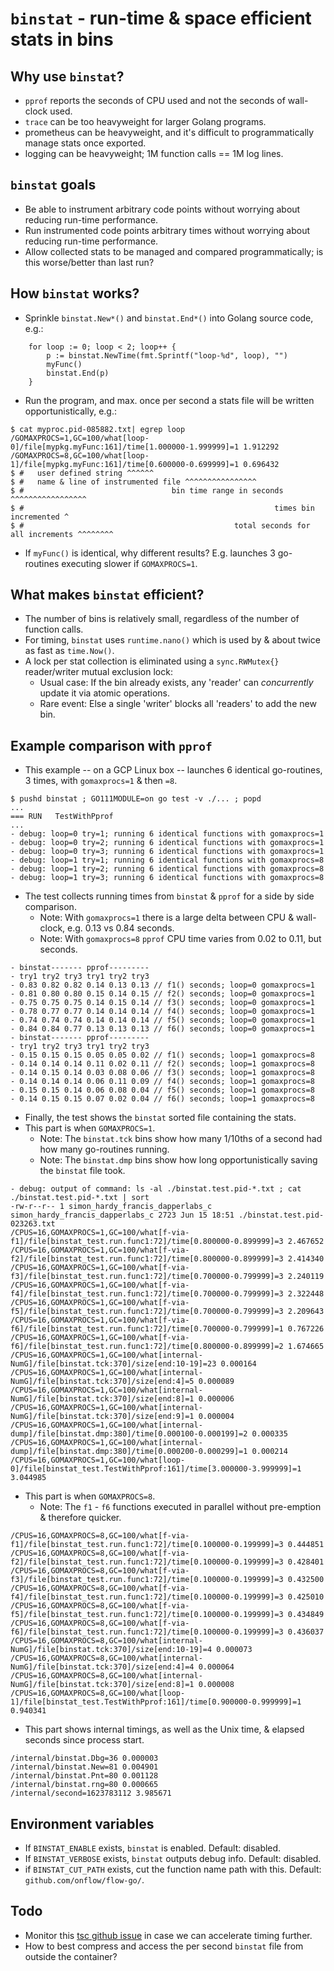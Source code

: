 # `binstat` - run-time & space efficient stats in bins

## Why use `binstat`?

* `pprof` reports the seconds of CPU used and not the seconds of wall-clock used.
* `trace` can be too heavyweight for larger Golang programs.
* prometheus can be heavyweight, and it's difficult to programmatically manage stats once exported.
* logging can be heavyweight; 1M function calls == 1M log lines.

## `binstat` goals

* Be able to instrument arbitrary code points without worrying about reducing run-time performance.
* Run instrumented code points arbitrary times without worrying about reducing run-time performance.
* Allow collected stats to be managed and compared programmatically; is this worse/better than last run?

## How `binstat` works?

* Sprinkle `binstat.New*()` and `binstat.End*()` into Golang source code, e.g.:

```
	for loop := 0; loop < 2; loop++ {
		p := binstat.NewTime(fmt.Sprintf("loop-%d", loop), "")
		myFunc()
		binstat.End(p)
	}
```

* Run the program, and max. once per second a stats file will be written opportunistically, e.g.:

```
$ cat myproc.pid-085882.txt| egrep loop
/GOMAXPROCS=1,GC=100/what[loop-0]/file[mypkg.myFunc:161]/time[1.000000-1.999999]=1 1.912292
/GOMAXPROCS=8,GC=100/what[loop-1]/file[mypkg.myFunc:161]/time[0.600000-0.699999]=1 0.696432
$ #   user defined string ^^^^^^
$ #   name & line of instrumented file ^^^^^^^^^^^^^^^^
$ #                                 bin time range in seconds ^^^^^^^^^^^^^^^^^
$ #                                                        times bin incremented ^
$ #                                               total seconds for all increments ^^^^^^^^
```

* If `myFunc()` is identical, why different results? E.g. launches 3 go-routines executing slower if `GOMAXPROCS=1`.

## What makes `binstat` efficient?

* The number of bins is relatively small, regardless of the number of function calls.
* For timing, `binstat` uses `runtime.nano()` which is used by & about twice as fast as `time.Now()`.
* A lock per stat collection is eliminated using a `sync.RWMutex{}` reader/writer mutual exclusion lock:
  * Usual case: If the bin already exists, any 'reader' can *concurrently* update it via atomic operations.
  * Rare event: Else a single 'writer' blocks all 'readers' to add the new bin.

## Example comparison with `pprof`

* This example -- on a GCP Linux box -- launches 6 identical go-routines, 3 times, with `gomaxprocs=1` & then `=8`.

```
$ pushd binstat ; GO111MODULE=on go test -v ./... ; popd 
...
=== RUN   TestWithPprof
...
- debug: loop=0 try=1; running 6 identical functions with gomaxprocs=1
- debug: loop=0 try=2; running 6 identical functions with gomaxprocs=1
- debug: loop=0 try=3; running 6 identical functions with gomaxprocs=1
- debug: loop=1 try=1; running 6 identical functions with gomaxprocs=8
- debug: loop=1 try=2; running 6 identical functions with gomaxprocs=8
- debug: loop=1 try=3; running 6 identical functions with gomaxprocs=8
```

* The test collects running times from `binstat` & `pprof` for a side by side comparison.
  * Note: With `gomaxprocs=1` there is a large delta between CPU & wall-clock, e.g. 0.13 vs 0.84 seconds.
  * Note: With `gomaxprocs=8` `pprof` CPU time varies from 0.02 to 0.11, but  seconds.

```
- binstat------- pprof---------
- try1 try2 try3 try1 try2 try3
- 0.83 0.82 0.82 0.14 0.13 0.13 // f1() seconds; loop=0 gomaxprocs=1
- 0.81 0.80 0.80 0.15 0.14 0.15 // f2() seconds; loop=0 gomaxprocs=1
- 0.75 0.75 0.75 0.14 0.15 0.14 // f3() seconds; loop=0 gomaxprocs=1
- 0.78 0.77 0.77 0.14 0.14 0.14 // f4() seconds; loop=0 gomaxprocs=1
- 0.74 0.74 0.74 0.14 0.14 0.14 // f5() seconds; loop=0 gomaxprocs=1
- 0.84 0.84 0.77 0.13 0.13 0.13 // f6() seconds; loop=0 gomaxprocs=1
- binstat------- pprof---------
- try1 try2 try3 try1 try2 try3
- 0.15 0.15 0.15 0.05 0.05 0.02 // f1() seconds; loop=1 gomaxprocs=8
- 0.14 0.14 0.14 0.11 0.02 0.11 // f2() seconds; loop=1 gomaxprocs=8
- 0.14 0.15 0.14 0.03 0.08 0.06 // f3() seconds; loop=1 gomaxprocs=8
- 0.14 0.14 0.14 0.06 0.11 0.09 // f4() seconds; loop=1 gomaxprocs=8
- 0.15 0.15 0.14 0.06 0.08 0.04 // f5() seconds; loop=1 gomaxprocs=8
- 0.14 0.15 0.15 0.07 0.02 0.04 // f6() seconds; loop=1 gomaxprocs=8
```

* Finally, the test shows the `binstat` sorted file containing the stats.
* This part is when `GOMAXPROCS=1`.
  * Note: The `binstat.tck` bins show how many 1/10ths of a second had how many go-routines running.
  * Note: The `binstat.dmp` bins show how long opportunistically saving the `binstat` file took.

```
- debug: output of command: ls -al ./binstat.test.pid-*.txt ; cat ./binstat.test.pid-*.txt | sort
-rw-r--r-- 1 simon_hardy_francis_dapperlabs_c simon_hardy_francis_dapperlabs_c 2723 Jun 15 18:51 ./binstat.test.pid-023263.txt
/CPUS=16,GOMAXPROCS=1,GC=100/what[f-via-f1]/file[binstat_test.run.func1:72]/time[0.800000-0.899999]=3 2.467652
/CPUS=16,GOMAXPROCS=1,GC=100/what[f-via-f2]/file[binstat_test.run.func1:72]/time[0.800000-0.899999]=3 2.414340
/CPUS=16,GOMAXPROCS=1,GC=100/what[f-via-f3]/file[binstat_test.run.func1:72]/time[0.700000-0.799999]=3 2.240119
/CPUS=16,GOMAXPROCS=1,GC=100/what[f-via-f4]/file[binstat_test.run.func1:72]/time[0.700000-0.799999]=3 2.322448
/CPUS=16,GOMAXPROCS=1,GC=100/what[f-via-f5]/file[binstat_test.run.func1:72]/time[0.700000-0.799999]=3 2.209643
/CPUS=16,GOMAXPROCS=1,GC=100/what[f-via-f6]/file[binstat_test.run.func1:72]/time[0.700000-0.799999]=1 0.767226
/CPUS=16,GOMAXPROCS=1,GC=100/what[f-via-f6]/file[binstat_test.run.func1:72]/time[0.800000-0.899999]=2 1.674665
/CPUS=16,GOMAXPROCS=1,GC=100/what[internal-NumG]/file[binstat.tck:370]/size[end:10-19]=23 0.000164
/CPUS=16,GOMAXPROCS=1,GC=100/what[internal-NumG]/file[binstat.tck:370]/size[end:4]=5 0.000089
/CPUS=16,GOMAXPROCS=1,GC=100/what[internal-NumG]/file[binstat.tck:370]/size[end:8]=1 0.000006
/CPUS=16,GOMAXPROCS=1,GC=100/what[internal-NumG]/file[binstat.tck:370]/size[end:9]=1 0.000004
/CPUS=16,GOMAXPROCS=1,GC=100/what[internal-dump]/file[binstat.dmp:380]/time[0.000100-0.000199]=2 0.000335
/CPUS=16,GOMAXPROCS=1,GC=100/what[internal-dump]/file[binstat.dmp:380]/time[0.000200-0.000299]=1 0.000214
/CPUS=16,GOMAXPROCS=1,GC=100/what[loop-0]/file[binstat_test.TestWithPprof:161]/time[3.000000-3.999999]=1 3.044985
```

* This part is when `GOMAXPROCS=8`.
  * Note: The `f1` - `f6` functions executed in parallel without pre-emption & therefore quicker.

```
/CPUS=16,GOMAXPROCS=8,GC=100/what[f-via-f1]/file[binstat_test.run.func1:72]/time[0.100000-0.199999]=3 0.444851
/CPUS=16,GOMAXPROCS=8,GC=100/what[f-via-f2]/file[binstat_test.run.func1:72]/time[0.100000-0.199999]=3 0.428401
/CPUS=16,GOMAXPROCS=8,GC=100/what[f-via-f3]/file[binstat_test.run.func1:72]/time[0.100000-0.199999]=3 0.432500
/CPUS=16,GOMAXPROCS=8,GC=100/what[f-via-f4]/file[binstat_test.run.func1:72]/time[0.100000-0.199999]=3 0.425010
/CPUS=16,GOMAXPROCS=8,GC=100/what[f-via-f5]/file[binstat_test.run.func1:72]/time[0.100000-0.199999]=3 0.434849
/CPUS=16,GOMAXPROCS=8,GC=100/what[f-via-f6]/file[binstat_test.run.func1:72]/time[0.100000-0.199999]=3 0.436037
/CPUS=16,GOMAXPROCS=8,GC=100/what[internal-NumG]/file[binstat.tck:370]/size[end:10-19]=4 0.000073
/CPUS=16,GOMAXPROCS=8,GC=100/what[internal-NumG]/file[binstat.tck:370]/size[end:4]=4 0.000064
/CPUS=16,GOMAXPROCS=8,GC=100/what[internal-NumG]/file[binstat.tck:370]/size[end:8]=1 0.000008
/CPUS=16,GOMAXPROCS=8,GC=100/what[loop-1]/file[binstat_test.TestWithPprof:161]/time[0.900000-0.999999]=1 0.940341
```

* This part shows internal timings, as well as the Unix time, & elapsed seconds since process start.

```
/internal/binstat.Dbg=36 0.000003
/internal/binstat.New=81 0.004901
/internal/binstat.Pnt=80 0.001128
/internal/binstat.rng=80 0.000665
/internal/second=1623783112 3.985671
```

## Environment variables

* If `BINSTAT_ENABLE` exists, `binstat` is enabled. Default: disabled.
* If `BINSTAT_VERBOSE` exists, `binstat` outputs debug info. Default: disabled.
* if `BINSTAT_CUT_PATH` exists, cut the function name path with this. Default: `github.com/onflow/flow-go/`.

## Todo

* Monitor this [tsc github issue](https://github.com/templexxx/tsc/issues/8) in case we can accelerate timing further.
* How to best compress and access the per second `binstat` file from outside the container?
